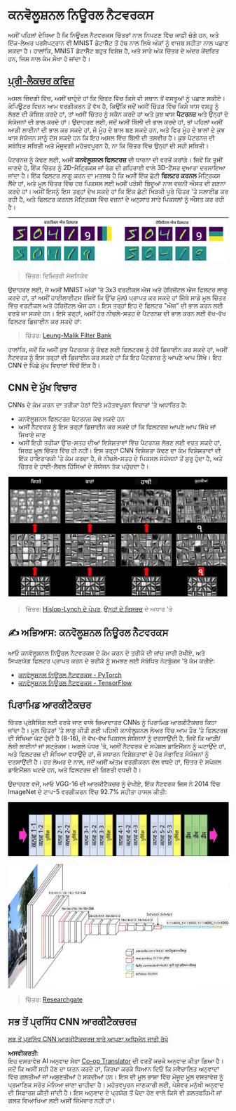 <!--
CO_OP_TRANSLATOR_METADATA:
{
  "original_hash": "088837b42b7d99198bf62db8a42411e0",
  "translation_date": "2025-08-26T09:29:13+00:00",
  "source_file": "lessons/4-ComputerVision/07-ConvNets/README.md",
  "language_code": "pa"
}
-->
# ਕਨਵੋਲੂਸ਼ਨਲ ਨਿਊਰਲ ਨੈਟਵਰਕਸ

ਅਸੀਂ ਪਹਿਲਾਂ ਦੇਖਿਆ ਹੈ ਕਿ ਨਿਊਰਲ ਨੈਟਵਰਕਸ ਚਿੱਤਰਾਂ ਨਾਲ ਨਿਪਟਣ ਵਿੱਚ ਕਾਫ਼ੀ ਚੰਗੇ ਹਨ, ਅਤੇ ਇੱਕ-ਲੇਅਰ ਪਰਸੈਪਟ੍ਰਾਨ ਵੀ MNIST ਡੇਟਾਸੈੱਟ ਤੋਂ ਹੱਥ ਨਾਲ ਲਿਖੇ ਅੰਕਾਂ ਨੂੰ ਵਾਜਬ ਸਹੀਤਾ ਨਾਲ ਪਛਾਣ ਸਕਦਾ ਹੈ। ਹਾਲਾਂਕਿ, MNIST ਡੇਟਾਸੈੱਟ ਬਹੁਤ ਵਿਸ਼ੇਸ਼ ਹੈ, ਅਤੇ ਸਾਰੇ ਅੰਕ ਚਿੱਤਰ ਦੇ ਅੰਦਰ ਕੇਂਦਰਿਤ ਹਨ, ਜਿਸ ਨਾਲ ਕੰਮ ਸੌਖਾ ਹੋ ਜਾਂਦਾ ਹੈ।

## [ਪ੍ਰੀ-ਲੈਕਚਰ ਕਵਿਜ਼](https://ff-quizzes.netlify.app/en/ai/quiz/13)

ਅਸਲ ਜ਼ਿੰਦਗੀ ਵਿੱਚ, ਅਸੀਂ ਚਾਹੁੰਦੇ ਹਾਂ ਕਿ ਚਿੱਤਰ ਵਿੱਚ ਕਿਸੇ ਵੀ ਸਥਾਨ ਤੋਂ ਵਸਤੂਆਂ ਨੂੰ ਪਛਾਣ ਸਕੀਏ। ਕੰਪਿਊਟਰ ਵਿਜ਼ਨ ਆਮ ਵਰਗੀਕਰਨ ਤੋਂ ਵੱਖ ਹੈ, ਕਿਉਂਕਿ ਜਦੋਂ ਅਸੀਂ ਚਿੱਤਰ ਵਿੱਚ ਕਿਸੇ ਖਾਸ ਵਸਤੂ ਨੂੰ ਲੱਭਣ ਦੀ ਕੋਸ਼ਿਸ਼ ਕਰਦੇ ਹਾਂ, ਤਾਂ ਅਸੀਂ ਚਿੱਤਰ ਨੂੰ ਸਕੈਨ ਕਰਦੇ ਹਾਂ ਅਤੇ ਕੁਝ ਖਾਸ **ਪੈਟਰਨਜ਼** ਅਤੇ ਉਨ੍ਹਾਂ ਦੇ ਸੰਯੋਜਨਾਂ ਦੀ ਭਾਲ ਕਰਦੇ ਹਾਂ। ਉਦਾਹਰਣ ਲਈ, ਜਦੋਂ ਅਸੀਂ ਬਿੱਲੀ ਦੀ ਭਾਲ ਕਰਦੇ ਹਾਂ, ਤਾਂ ਪਹਿਲਾਂ ਅਸੀਂ ਆੜੀ ਲਾਈਨਾਂ ਦੀ ਭਾਲ ਕਰ ਸਕਦੇ ਹਾਂ, ਜੋ ਮੂੰਹ ਦੇ ਬਾਲ ਬਣ ਸਕਦੇ ਹਨ, ਅਤੇ ਫਿਰ ਮੂੰਹ ਦੇ ਬਾਲਾਂ ਦੇ ਕੁਝ ਖਾਸ ਸੰਯੋਜਨ ਸਾਨੂੰ ਦੱਸ ਸਕਦੇ ਹਨ ਕਿ ਇਹ ਅਸਲ ਵਿੱਚ ਬਿੱਲੀ ਦੀ ਤਸਵੀਰ ਹੈ। ਕੁਝ ਪੈਟਰਨਜ਼ ਦੀ ਸਬੰਧਿਤ ਸਥਿਤੀ ਅਤੇ ਮੌਜੂਦਗੀ ਮਹੱਤਵਪੂਰਨ ਹੈ, ਨਾ ਕਿ ਚਿੱਤਰ ਵਿੱਚ ਉਨ੍ਹਾਂ ਦੀ ਸਹੀ ਸਥਿਤੀ।

ਪੈਟਰਨਜ਼ ਨੂੰ ਕੱਢਣ ਲਈ, ਅਸੀਂ **ਕਨਵੋਲੂਸ਼ਨਲ ਫਿਲਟਰਜ਼** ਦੀ ਧਾਰਨਾ ਦੀ ਵਰਤੋਂ ਕਰਾਂਗੇ। ਜਿਵੇਂ ਕਿ ਤੁਸੀਂ ਜਾਣਦੇ ਹੋ, ਇੱਕ ਚਿੱਤਰ ਨੂੰ 2D-ਮੈਟ੍ਰਿਕਸ ਜਾਂ ਰੰਗ ਦੀ ਗਹਿਰਾਈ ਵਾਲੇ 3D-ਟੈਂਸਰ ਦੁਆਰਾ ਦਰਸਾਇਆ ਜਾਂਦਾ ਹੈ। ਇੱਕ ਫਿਲਟਰ ਲਾਗੂ ਕਰਨ ਦਾ ਮਤਲਬ ਹੈ ਕਿ ਅਸੀਂ ਇੱਕ ਛੋਟੀ **ਫਿਲਟਰ ਕਰਨਲ** ਮੈਟ੍ਰਿਕਸ ਲੈਂਦੇ ਹਾਂ, ਅਤੇ ਮੂਲ ਚਿੱਤਰ ਵਿੱਚ ਹਰ ਪਿਕਸਲ ਲਈ ਅਸੀਂ ਪੜੋਸੀ ਬਿੰਦੂਆਂ ਨਾਲ ਵਜ਼ਨੀ ਔਸਤ ਦੀ ਗਣਨਾ ਕਰਦੇ ਹਾਂ। ਅਸੀਂ ਇਸਨੂੰ ਇਸ ਤਰ੍ਹਾਂ ਦੇਖ ਸਕਦੇ ਹਾਂ ਕਿ ਇੱਕ ਛੋਟੀ ਖਿੜਕੀ ਪੂਰੇ ਚਿੱਤਰ 'ਤੇ ਸਲਾਈਡ ਕਰ ਰਹੀ ਹੈ, ਅਤੇ ਫਿਲਟਰ ਕਰਨਲ ਮੈਟ੍ਰਿਕਸ ਵਿੱਚ ਵਜ਼ਨਾਂ ਦੇ ਅਨੁਸਾਰ ਸਾਰੇ ਪਿਕਸਲਾਂ ਨੂੰ ਔਸਤ ਕਰ ਰਹੀ ਹੈ।

![ਵਰਟੀਕਲ ਐਜ ਫਿਲਟਰ](../../../../../translated_images/filter-vert.b7148390ca0bc356ddc7e55555d2481819c1e86ddde9dce4db5e71a69d6f887f.pa.png) | ![ਹੋਰਿਜ਼ੋਂਟਲ ਐਜ ਫਿਲਟਰ](../../../../../translated_images/filter-horiz.59b80ed4feb946efbe201a7fe3ca95abb3364e266e6fd90820cb893b4d3a6dda.pa.png)
----|----

> ਚਿੱਤਰ: ਦਿਮਿਤਰੀ ਸੋਸ਼ਨਿਕੋਵ

ਉਦਾਹਰਣ ਲਈ, ਜੇ ਅਸੀਂ MNIST ਅੰਕਾਂ 'ਤੇ 3x3 ਵਰਟੀਕਲ ਐਜ ਅਤੇ ਹੋਰਿਜ਼ੋਂਟਲ ਐਜ ਫਿਲਟਰ ਲਾਗੂ ਕਰਦੇ ਹਾਂ, ਤਾਂ ਅਸੀਂ ਹਾਈਲਾਈਟਸ (ਜਿਵੇਂ ਕਿ ਉੱਚ ਮੁੱਲ) ਪ੍ਰਾਪਤ ਕਰ ਸਕਦੇ ਹਾਂ ਜਿੱਥੇ ਸਾਡੇ ਮੂਲ ਚਿੱਤਰ ਵਿੱਚ ਵਰਟੀਕਲ ਅਤੇ ਹੋਰਿਜ਼ੋਂਟਲ ਐਜ ਹਨ। ਇਸ ਤਰ੍ਹਾਂ ਇਹ ਦੋ ਫਿਲਟਰ "ਐਜ" ਦੀ ਭਾਲ ਕਰਨ ਲਈ ਵਰਤੇ ਜਾ ਸਕਦੇ ਹਨ। ਇਸੇ ਤਰ੍ਹਾਂ, ਅਸੀਂ ਹੋਰ ਨੀਚਲੇ-ਸਤਹ ਦੇ ਪੈਟਰਨਜ਼ ਦੀ ਭਾਲ ਕਰਨ ਲਈ ਵੱਖ-ਵੱਖ ਫਿਲਟਰ ਡਿਜ਼ਾਈਨ ਕਰ ਸਕਦੇ ਹਾਂ:

> ਚਿੱਤਰ: [Leung-Malik Filter Bank](https://www.robots.ox.ac.uk/~vgg/research/texclass/filters.html)

ਹਾਲਾਂਕਿ, ਜਦੋਂ ਕਿ ਅਸੀਂ ਕੁਝ ਪੈਟਰਨਜ਼ ਨੂੰ ਕੱਢਣ ਲਈ ਫਿਲਟਰਜ਼ ਨੂੰ ਹੱਥੋਂ ਡਿਜ਼ਾਈਨ ਕਰ ਸਕਦੇ ਹਾਂ, ਅਸੀਂ ਨੈਟਵਰਕ ਨੂੰ ਇਸ ਤਰ੍ਹਾਂ ਵੀ ਡਿਜ਼ਾਈਨ ਕਰ ਸਕਦੇ ਹਾਂ ਕਿ ਇਹ ਪੈਟਰਨਜ਼ ਨੂੰ ਆਪਣੇ ਆਪ ਸਿੱਖੇ। ਇਹ CNN ਦੇ ਪਿੱਛੇ ਮੁੱਖ ਵਿਚਾਰਾਂ ਵਿੱਚੋਂ ਇੱਕ ਹੈ।

## CNN ਦੇ ਮੁੱਖ ਵਿਚਾਰ

CNNs ਦੇ ਕੰਮ ਕਰਨ ਦਾ ਤਰੀਕਾ ਹੇਠਾਂ ਦਿੱਤੇ ਮਹੱਤਵਪੂਰਨ ਵਿਚਾਰਾਂ 'ਤੇ ਅਧਾਰਿਤ ਹੈ:

* ਕਨਵੋਲੂਸ਼ਨਲ ਫਿਲਟਰਜ਼ ਪੈਟਰਨਜ਼ ਕੱਢ ਸਕਦੇ ਹਨ
* ਅਸੀਂ ਨੈਟਵਰਕ ਨੂੰ ਇਸ ਤਰ੍ਹਾਂ ਡਿਜ਼ਾਈਨ ਕਰ ਸਕਦੇ ਹਾਂ ਕਿ ਫਿਲਟਰਜ਼ ਆਪਣੇ ਆਪ ਸਿੱਖੇ ਜਾਂ ਸਿਖਾਏ ਜਾਣ
* ਅਸੀਂ ਇਹੀ ਤਰੀਕਾ ਉੱਚ-ਸਤਹ ਦੀਆਂ ਵਿਸ਼ੇਸ਼ਤਾਵਾਂ ਵਿੱਚ ਪੈਟਰਨਜ਼ ਲੱਭਣ ਲਈ ਵਰਤ ਸਕਦੇ ਹਾਂ, ਸਿਰਫ਼ ਮੂਲ ਚਿੱਤਰ ਵਿੱਚ ਹੀ ਨਹੀਂ। ਇਸ ਤਰ੍ਹਾਂ CNN ਵਿਸ਼ੇਸ਼ਤਾ ਕੱਢਣ ਦਾ ਕੰਮ ਵਿਸ਼ੇਸ਼ਤਾਵਾਂ ਦੀ ਇੱਕ ਹਾਇਰਾਰਕੀ 'ਤੇ ਕੰਮ ਕਰਦਾ ਹੈ, ਜੋ ਨੀਚਲੇ-ਸਤਹ ਦੇ ਪਿਕਸਲ ਸੰਯੋਜਨਾਂ ਤੋਂ ਸ਼ੁਰੂ ਹੁੰਦਾ ਹੈ, ਅਤੇ ਚਿੱਤਰ ਦੇ ਹਾਈ-ਲੈਵਲ ਹਿੱਸਿਆਂ ਦੇ ਸੰਯੋਜਨ ਤੱਕ ਪਹੁੰਚਦਾ ਹੈ।

![ਹਾਇਰਾਰਕਲ ਵਿਸ਼ੇਸ਼ਤਾ ਕੱਢਣ](../../../../../translated_images/FeatureExtractionCNN.d9b456cbdae7cb643fde3032b81b2940e3cf8be842e29afac3f482725ba7f95c.pa.png)

> ਚਿੱਤਰ: [Hislop-Lynch ਦੇ ਪੇਪਰ](https://www.semanticscholar.org/paper/Computer-vision-based-pedestrian-trajectory-Hislop-Lynch/26e6f74853fc9bbb7487b06dc2cf095d36c9021d), [ਉਨ੍ਹਾਂ ਦੇ ਰਿਸਰਚ](https://dl.acm.org/doi/abs/10.1145/1553374.1553453) ਦੇ ਅਧਾਰ 'ਤੇ

## ✍️ ਅਭਿਆਸ: ਕਨਵੋਲੂਸ਼ਨਲ ਨਿਊਰਲ ਨੈਟਵਰਕਸ

ਆਓ ਕਨਵੋਲੂਸ਼ਨਲ ਨਿਊਰਲ ਨੈਟਵਰਕਸ ਦੇ ਕੰਮ ਕਰਨ ਦੇ ਤਰੀਕੇ ਦੀ ਜਾਂਚ ਜਾਰੀ ਰੱਖੀਏ, ਅਤੇ ਸਿਖਣਯੋਗ ਫਿਲਟਰ ਪ੍ਰਾਪਤ ਕਰਨ ਦੇ ਤਰੀਕੇ ਨੂੰ ਸਮਝਣ ਲਈ ਸੰਬੰਧਿਤ ਨੋਟਬੁੱਕਸ 'ਤੇ ਕੰਮ ਕਰੀਏ:

* [ਕਨਵੋਲੂਸ਼ਨਲ ਨਿਊਰਲ ਨੈਟਵਰਕਸ - PyTorch](../../../../../lessons/4-ComputerVision/07-ConvNets/ConvNetsPyTorch.ipynb)
* [ਕਨਵੋਲੂਸ਼ਨਲ ਨਿਊਰਲ ਨੈਟਵਰਕਸ - TensorFlow](../../../../../lessons/4-ComputerVision/07-ConvNets/ConvNetsTF.ipynb)

## ਪਿਰਾਮਿਡ ਆਰਕੀਟੈਕਚਰ

ਚਿੱਤਰ ਪ੍ਰੋਸੈਸਿੰਗ ਲਈ ਵਰਤੇ ਜਾਣ ਵਾਲੇ ਜ਼ਿਆਦਾਤਰ CNNs ਨੂੰ ਪਿਰਾਮਿਡ ਆਰਕੀਟੈਕਚਰ ਕਿਹਾ ਜਾਂਦਾ ਹੈ। ਮੂਲ ਚਿੱਤਰਾਂ 'ਤੇ ਲਾਗੂ ਕੀਤੀ ਗਈ ਪਹਿਲੀ ਕਨਵੋਲੂਸ਼ਨਲ ਲੇਅਰ ਵਿੱਚ ਆਮ ਤੌਰ 'ਤੇ ਫਿਲਟਰਜ਼ ਦੀ ਸੰਖਿਆ ਘੱਟ ਹੁੰਦੀ ਹੈ (8-16), ਜੋ ਵੱਖ-ਵੱਖ ਪਿਕਸਲ ਸੰਯੋਜਨਾਂ ਨੂੰ ਦਰਸਾਉਂਦੀ ਹੈ, ਜਿਵੇਂ ਕਿ ਆੜੀ/ਲੰਬੀ ਲਾਈਨਾਂ ਜਾਂ ਸਟ੍ਰੋਕਸ। ਅਗਲੇ ਪੱਧਰ 'ਤੇ, ਅਸੀਂ ਨੈਟਵਰਕ ਦੇ ਸਪੇਸ਼ਲ ਡਾਇਮੈਂਸ਼ਨ ਨੂੰ ਘਟਾਉਂਦੇ ਹਾਂ, ਅਤੇ ਫਿਲਟਰਜ਼ ਦੀ ਸੰਖਿਆ ਵਧਾਉਂਦੇ ਹਾਂ, ਜੋ ਸਧਾਰਨ ਵਿਸ਼ੇਸ਼ਤਾਵਾਂ ਦੇ ਹੋਰ ਸੰਭਾਵਿਤ ਸੰਯੋਜਨਾਂ ਨੂੰ ਦਰਸਾਉਂਦੀ ਹੈ। ਹਰ ਲੇਅਰ ਦੇ ਨਾਲ, ਜਦੋਂ ਅਸੀਂ ਅੰਤਮ ਵਰਗੀਕਰਨ ਵੱਲ ਵਧਦੇ ਹਾਂ, ਚਿੱਤਰ ਦੇ ਸਪੇਸ਼ਲ ਡਾਇਮੈਂਸ਼ਨ ਘਟਦੇ ਹਨ, ਅਤੇ ਫਿਲਟਰਜ਼ ਦੀ ਗਿਣਤੀ ਵਧਦੀ ਹੈ।

ਉਦਾਹਰਣ ਵਜੋਂ, ਆਓ VGG-16 ਦੀ ਆਰਕੀਟੈਕਚਰ ਨੂੰ ਦੇਖੀਏ, ਇੱਕ ਨੈਟਵਰਕ ਜਿਸ ਨੇ 2014 ਵਿੱਚ ImageNet ਦੇ ਟਾਪ-5 ਵਰਗੀਕਰਨ ਵਿੱਚ 92.7% ਸਹੀਤਾ ਹਾਸਲ ਕੀਤੀ:

![ImageNet Layers](../../../../../translated_images/vgg-16-arch1.d901a5583b3a51baeaab3e768567d921e5d54befa46e1e642616c5458c934028.pa.jpg)

![ImageNet Pyramid](../../../../../translated_images/vgg-16-arch.64ff2137f50dd49fdaa786e3f3a975b3f22615efd13efb19c5d22f12e01451a1.pa.jpg)

> ਚਿੱਤਰ: [Researchgate](https://www.researchgate.net/figure/Vgg16-model-structure-To-get-the-VGG-NIN-model-we-replace-the-2-nd-4-th-6-th-7-th_fig2_335194493)

## ਸਭ ਤੋਂ ਪ੍ਰਸਿੱਧ CNN ਆਰਕੀਟੈਕਚਰਜ਼

[ਸਭ ਤੋਂ ਪ੍ਰਸਿੱਧ CNN ਆਰਕੀਟੈਕਚਰਜ਼ ਬਾਰੇ ਆਪਣਾ ਅਧਿਐਨ ਜਾਰੀ ਰੱਖੋ](CNN_Architectures.md)

**ਅਸਵੀਕਰਤੀ**:  
ਇਹ ਦਸਤਾਵੇਜ਼ AI ਅਨੁਵਾਦ ਸੇਵਾ [Co-op Translator](https://github.com/Azure/co-op-translator) ਦੀ ਵਰਤੋਂ ਕਰਕੇ ਅਨੁਵਾਦ ਕੀਤਾ ਗਿਆ ਹੈ। ਜਦੋਂ ਕਿ ਅਸੀਂ ਸਹੀ ਹੋਣ ਦਾ ਯਤਨ ਕਰਦੇ ਹਾਂ, ਕਿਰਪਾ ਕਰਕੇ ਧਿਆਨ ਦਿਓ ਕਿ ਸਵੈਚਾਲਿਤ ਅਨੁਵਾਦਾਂ ਵਿੱਚ ਗਲਤੀਆਂ ਜਾਂ ਅਸੁਣਤੀਆਂ ਹੋ ਸਕਦੀਆਂ ਹਨ। ਇਸ ਦੀ ਮੂਲ ਭਾਸ਼ਾ ਵਿੱਚ ਮੌਜੂਦ ਮੂਲ ਦਸਤਾਵੇਜ਼ ਨੂੰ ਪ੍ਰਮਾਣਿਕ ਸਰੋਤ ਮੰਨਿਆ ਜਾਣਾ ਚਾਹੀਦਾ ਹੈ। ਮਹੱਤਵਪੂਰਨ ਜਾਣਕਾਰੀ ਲਈ, ਪੇਸ਼ੇਵਰ ਮਨੁੱਖੀ ਅਨੁਵਾਦ ਦੀ ਸਿਫਾਰਸ਼ ਕੀਤੀ ਜਾਂਦੀ ਹੈ। ਇਸ ਅਨੁਵਾਦ ਦੇ ਪ੍ਰਯੋਗ ਤੋਂ ਪੈਦਾ ਹੋਣ ਵਾਲੇ ਕਿਸੇ ਵੀ ਗਲਤਫਹਿਮੀ ਜਾਂ ਗਲਤ ਵਿਆਖਿਆ ਲਈ ਅਸੀਂ ਜ਼ਿੰਮੇਵਾਰ ਨਹੀਂ ਹਾਂ।